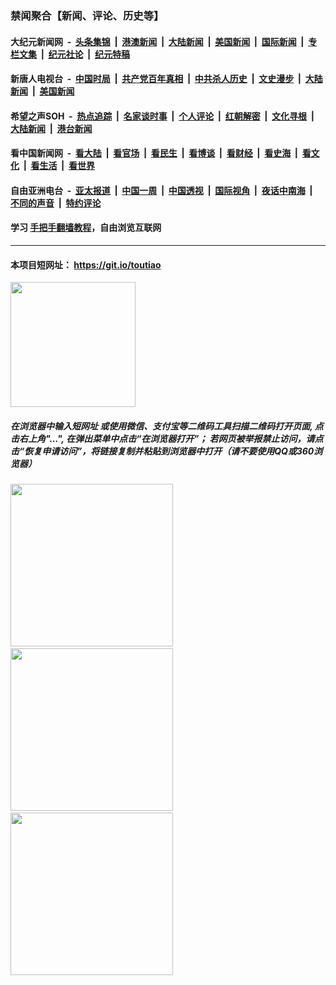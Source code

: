 ### 禁闻聚合【新闻、评论、历史等】

#### 大纪元新闻网 &nbsp;-&nbsp; [头条集锦](indexes/E头条集锦.md?t=02140844) &nbsp;|&nbsp; [港澳新闻](indexes/E港澳新闻.md?t=02140844)  &nbsp;|&nbsp; [大陆新闻](indexes/E大陆新闻.md?t=02140844) &nbsp;|&nbsp; [美国新闻](indexes/E美国新闻.md?t=02140844) &nbsp;|&nbsp; [国际新闻](indexes/E国际新闻.md?t=02140844) &nbsp;|&nbsp; [专栏文集](indexes/E专栏文集.md?t=02140844) &nbsp;|&nbsp; [纪元社论](indexes/E纪元社论.md?t=02140844) &nbsp;|&nbsp; [纪元特稿](indexes/E纪元特稿.md?t=02140844) 

#### 新唐人电视台 &nbsp;-&nbsp; [中国时局](indexes/N中国时局.md?t=02140844) &nbsp;|&nbsp; [共产党百年真相](indexes/N共产党百年真相.md?t=02140844) &nbsp;|&nbsp; [中共杀人历史](indexes/N中共杀人历史.md?t=02140844) &nbsp;|&nbsp; [文史漫步](indexes/N文史漫步.md?t=02140844) &nbsp;|&nbsp; [大陆新闻](indexes/N大陆新闻.md?t=02140844) &nbsp;|&nbsp; [美国新闻](indexes/N美国新闻.md?t=02140844)

#### 希望之声SOH &nbsp;-&nbsp; [热点追踪](indexes/H热点追踪.md?t=02140844) &nbsp;|&nbsp; [名家谈时事](indexes/H名家谈时事.md?t=02140844) &nbsp;|&nbsp; [个人评论](indexes/H个人评论.md?t=02140844)  &nbsp;|&nbsp; [红朝解密](indexes/H红朝解密.md?t=02140844) &nbsp;|&nbsp; [文化寻根](indexes/H文化寻根.md?t=02140844) &nbsp;|&nbsp; [大陆新闻](indexes/H大陆新闻.md?t=02140844) &nbsp;|&nbsp; [港台新闻](indexes/H港台新闻.md?t=02140844)

#### 看中国新闻网 &nbsp;-&nbsp; [看大陆](indexes/S看大陆.md?t=02140844) &nbsp;|&nbsp; [看官场](indexes/S看官场.md?t=02140844) &nbsp;|&nbsp; [看民生](indexes/S看民生.md?t=02140844)  &nbsp;|&nbsp; [看博谈](indexes/S看博谈.md?t=02140844) &nbsp;|&nbsp; [看财经](indexes/S看财经.md?t=02140844) &nbsp;|&nbsp; [看史海](indexes/S看史海.md?t=02140844) &nbsp;|&nbsp; [看文化](indexes/S看文化.md?t=02140844) &nbsp;|&nbsp; [看生活](indexes/S看生活.md?t=02140844) &nbsp;|&nbsp; [看世界](indexes/S看世界.md?t=02140844)

#### 自由亚洲电台 &nbsp;-&nbsp; [亚太报道](indexes/R亚太报道.md?t=02140844) &nbsp;|&nbsp; [中国一周](indexes/R中国一周.md?t=02140844) &nbsp;|&nbsp; [中国透视](indexes/R中国透视.md?t=02140844)  &nbsp;|&nbsp; [国际视角](indexes/R国际视角.md?t=02140844) &nbsp;|&nbsp; [夜话中南海](indexes/R夜话中南海.md?t=02140844) &nbsp;|&nbsp; [不同的声音](indexes/R不同的声音.md?t=02140844) &nbsp;|&nbsp; [特约评论](indexes/R特约评论.md?t=02140844)

#### 学习 [手把手翻墙教程](https://github.com/gfw-breaker/guides/wiki)，自由浏览互联网

----

#### 本项目短网址： https://git.io/toutiao
<img src="https://raw.githubusercontent.com/gfw-breaker/banned-news/master/scripts/img/qr.png" width="200px"/>  

##### 在浏览器中输入短网址 或使用微信、支付宝等二维码工具扫描二维码打开页面, 点击右上角"...", 在弹出菜单中点击“在浏览器打开”； 若网页被举报禁止访问，请点击“恢复申请访问”，将链接复制并粘贴到浏览器中打开（请不要使用QQ或360浏览器）

<img src="https://raw.githubusercontent.com/gfw-breaker/banned-news/master/scripts/img/1.png" width="260px"/> &nbsp; <img src="https://raw.githubusercontent.com/gfw-breaker/banned-news/master/scripts/img/2.png" width="260px"/> &nbsp; <img src="https://raw.githubusercontent.com/gfw-breaker/banned-news/master/scripts/img/3.png" width="260px"/>
